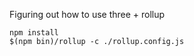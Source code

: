 Figuring out how to use three + rollup

```
npm install
$(npm bin)/rollup -c ./rollup.config.js
```
